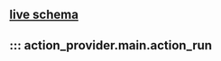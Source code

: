 ## [live schema](https://diaspora-action-provider.ml22sevubfnks.us-east-1.cs.amazonlightsail.com/)

<!-- ## - action_provider.main.action_run -->
## ::: action_provider.main.action_run
